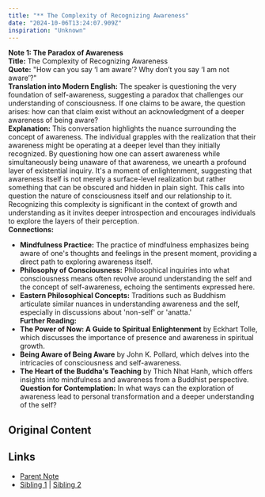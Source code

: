 ```yaml
---
title: "** The Complexity of Recognizing Awareness"
date: "2024-10-06T13:24:07.909Z"
inspiration: "Unknown"
---
```



**Note 1: The Paradox of Awareness**  
**Title:** The Complexity of Recognizing Awareness  
**Quote:** "How can you say ‘I am aware’? Why don’t you say ‘I am not aware’?"  
**Translation into Modern English:** The speaker is questioning the very foundation of self-awareness, suggesting a paradox that challenges our understanding of consciousness. If one claims to be aware, the question arises: how can that claim exist without an acknowledgment of a deeper awareness of being aware?  
**Explanation:** This conversation highlights the nuance surrounding the concept of awareness. The individual grapples with the realization that their awareness might be operating at a deeper level than they initially recognized. By questioning how one can assert awareness while simultaneously being unaware of that awareness, we unearth a profound layer of existential inquiry. It's a moment of enlightenment, suggesting that awareness itself is not merely a surface-level realization but rather something that can be obscured and hidden in plain sight. This calls into question the nature of consciousness itself and our relationship to it. Recognizing this complexity is significant in the context of growth and understanding as it invites deeper introspection and encourages individuals to explore the layers of their perception.  
**Connections:**  
- **Mindfulness Practice:** The practice of mindfulness emphasizes being aware of one's thoughts and feelings in the present moment, providing a direct path to exploring awareness itself.  
- **Philosophy of Consciousness:** Philosophical inquiries into what consciousness means often revolve around understanding the self and the concept of self-awareness, echoing the sentiments expressed here.  
- **Eastern Philosophical Concepts:** Traditions such as Buddhism articulate similar nuances in understanding awareness and the self, especially in discussions about 'non-self' or 'anatta.'  
**Further Reading:**  
- **The Power of Now: A Guide to Spiritual Enlightenment** by Eckhart Tolle, which discusses the importance of presence and awareness in spiritual growth.  
- **Being Aware of Being Aware** by John K. Pollard, which delves into the intricacies of consciousness and self-awareness.  
- **The Heart of the Buddha's Teaching** by Thich Nhat Hanh, which offers insights into mindfulness and awareness from a Buddhist perspective.  
**Question for Contemplation:** In what ways can the exploration of awareness lead to personal transformation and a deeper understanding of the self?



## Original Content



## Links

- [Parent Note](/parent-note.md)
- [Sibling 1](/zettel1.md) | [Sibling 2](/zettel2.md)
